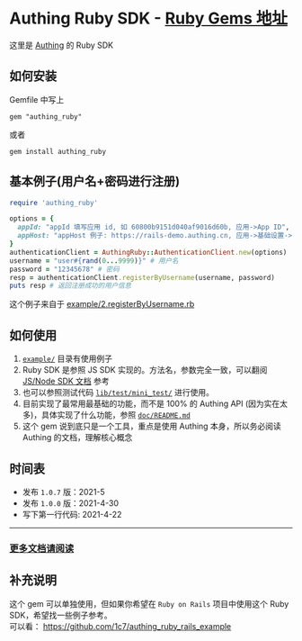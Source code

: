 # Authing Ruby SDK - [Ruby Gems 地址](https://rubygems.org/gems/authing_ruby)
这里是 [Authing](https://www.authing.cn/) 的 Ruby SDK  

## 如何安装
Gemfile 中写上
```
gem "authing_ruby"
```

或者
```
gem install authing_ruby
```

## 基本例子(用户名+密码进行注册)
```ruby
require 'authing_ruby'

options = {
  appId: "appId 填写应用 id, 如 60800b9151d040af9016d60b, 应用->App ID",
  appHost: "appHost 例子: https://rails-demo.authing.cn, 应用->基础设置->认证地址",
}
authenticationClient = AuthingRuby::AuthenticationClient.new(options)
username = "user#{rand(0...9999)}" # 用户名
password = "12345678" # 密码
resp = authenticationClient.registerByUsername(username, password)
puts resp # 返回注册成功的用户信息
```
这个例子来自于 [example/2.registerByUsername.rb](./example/2.registerByUsername.rb)

## 如何使用
1. [`example/`](example/) 目录有使用例子
1. Ruby SDK 是参照 JS SDK 实现的。方法名，参数完全一致，可以翻阅 [JS/Node SDK 文档](https://docs.authing.cn/v2/reference/sdk-for-node/) 参考
1. 也可以参照测试代码 [`lib/test/mini_test/`](./lib/test/mini_test) 进行使用。
1. 目前实现了最常用最基础的功能，而不是 100% 的 Authing API (因为实在太多)，具体实现了什么功能，参照 [`doc/README.md`](./doc/README.md)
1. 这个 gem 说到底只是一个工具，重点是使用 Authing 本身，所以务必阅读 Authing 的文档，理解核心概念

## 时间表
* 发布 `1.0.7` 版：2021-5
* 发布 `1.0.0` 版：2021-4-30
* 写下第一行代码: 2021-4-22

---

### [更多文档请阅读](doc/)

## 补充说明
这个 gem 可以单独使用，但如果你希望在 `Ruby on Rails` 项目中使用这个 Ruby SDK，希望找一些例子参考。  
可以看： https://github.com/1c7/authing_ruby_rails_example